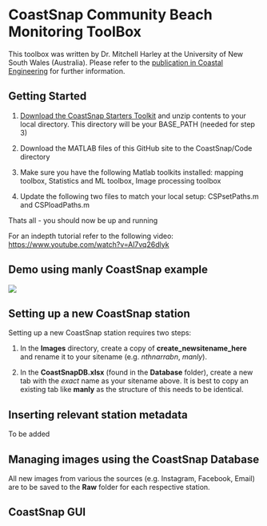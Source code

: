 # CoastSnap Community Beach Monitoring ToolBox

This toolbox was written by Dr. Mitchell Harley at the University of New South Wales (Australia). Please refer to the [publication in Coastal Engineering](https://www.sciencedirect.com/science/article/abs/pii/S0378383918304551) for further information.

## Getting Started

1.  [Download the CoastSnap Starters Toolkit](https://unsw-my.sharepoint.com/:u:/g/personal/z2273773_ad_unsw_edu_au/Ed2R-hnWdytDm-Ya94DCG0MBUBJbiaGZkR5em16g8weODg?e=V10fsx) and unzip contents to your local directory. This directory will be your BASE_PATH (needed for step 3)

2.  Download the MATLAB files of this GitHub site to the CoastSnap/Code directory

3.  Make sure you have the following Matlab toolkits installed: mapping toolbox, Statistics and ML toolbox, Image processing toolbox

4.  Update the following two files to match your local setup: CSPsetPaths.m and CSPloadPaths.m

Thats all - you should now be up and running

For an indepth tutorial refer to the following video: https://www.youtube.com/watch?v=Al7vq26dlyk

## Demo using manly CoastSnap example

![](demo.gif)

## Setting up a new CoastSnap station

Setting up a new CoastSnap station requires two steps:

1.  In the **Images** directory, create a copy of **create_newsitename_here** and rename it to your sitename (e.g. *nthnarrabn*, *manly*).

2.  In the **CoastSnapDB.xlsx** (found in the **Database** folder), create a new tab with the *exact* name as your sitename above. It is best to copy an existing tab like **manly** as the structure of this needs to be identical.

## Inserting relevant station metadata

To be added

## Managing images using the CoastSnap Database

All new images from various the sources (e.g. Instagram, Facebook, Email) are to be saved to the **Raw** folder for each respective station.





## CoastSnap GUI


